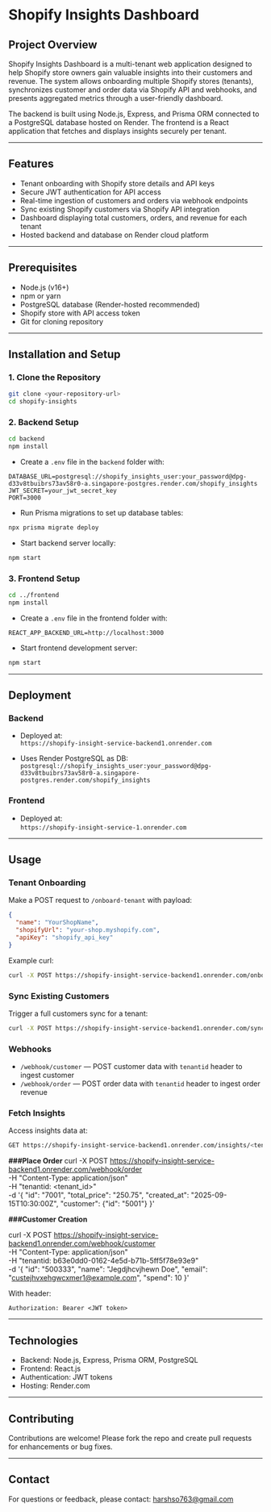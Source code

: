 
# Shopify Insights Dashboard

## Project Overview

Shopify Insights Dashboard is a multi-tenant web application designed to help Shopify store owners gain valuable insights into their customers and revenue. The system allows onboarding multiple Shopify stores (tenants), synchronizes customer and order data via Shopify API and webhooks, and presents aggregated metrics through a user-friendly dashboard.

The backend is built using Node.js, Express, and Prisma ORM connected to a PostgreSQL database hosted on Render. The frontend is a React application that fetches and displays insights securely per tenant.

---

## Features

- Tenant onboarding with Shopify store details and API keys
- Secure JWT authentication for API access
- Real-time ingestion of customers and orders via webhook endpoints
- Sync existing Shopify customers via Shopify API integration
- Dashboard displaying total customers, orders, and revenue for each tenant
- Hosted backend and database on Render cloud platform

---

## Prerequisites

- Node.js (v16+)
- npm or yarn
- PostgreSQL database (Render-hosted recommended)
- Shopify store with API access token
- Git for cloning repository

---

## Installation and Setup

### 1. Clone the Repository

```bash
git clone <your-repository-url>
cd shopify-insights
```

### 2. Backend Setup

```bash
cd backend
npm install
```

- Create a `.env` file in the `backend` folder with:

```
DATABASE_URL=postgresql://shopify_insights_user:your_password@dpg-d33v8tbuibrs73av58r0-a.singapore-postgres.render.com/shopify_insights
JWT_SECRET=your_jwt_secret_key
PORT=3000
```

- Run Prisma migrations to set up database tables:

```bash
npx prisma migrate deploy
```

- Start backend server locally:

```bash
npm start
```

### 3. Frontend Setup

```bash
cd ../frontend
npm install
```

- Create a `.env` file in the frontend folder with:

```
REACT_APP_BACKEND_URL=http://localhost:3000
```

- Start frontend development server:

```bash
npm start
```

---

## Deployment

### Backend

- Deployed at:  
  `https://shopify-insight-service-backend1.onrender.com`

- Uses Render PostgreSQL as DB:  
  `postgresql://shopify_insights_user:your_password@dpg-d33v8tbuibrs73av58r0-a.singapore-postgres.render.com/shopify_insights`

### Frontend

- Deployed at:  
  `https://shopify-insight-service-1.onrender.com`

---

## Usage

### Tenant Onboarding

Make a POST request to `/onboard-tenant` with payload:

```json
{
  "name": "YourShopName",
  "shopifyUrl": "your-shop.myshopify.com",
  "apiKey": "shopify_api_key"
}
```

Example curl:

```bash
curl -X POST https://shopify-insight-service-backend1.onrender.com/onboard-tenant -H "Content-Type: application/json" -d '{"name":"StoreName", "shopifyUrl":"store.myshopify.com", "apiKey":"your_api_key"}'
```

### Sync Existing Customers

Trigger a full customers sync for a tenant:

```bash
curl -X POST https://shopify-insight-service-backend1.onrender.com/sync-customers/<tenantId>
```

### Webhooks

- `/webhook/customer` — POST customer data with `tenantid` header to ingest customer
- `/webhook/order` — POST order data with `tenantid` header to ingest order revenue

### Fetch Insights

Access insights data at:

```bash
GET https://shopify-insight-service-backend1.onrender.com/insights/<tenantId>
```

**###Place Order**
curl -X POST https://shopify-insight-service-backend1.onrender.com/webhook/order \
  -H "Content-Type: application/json" \
  -H "tenantid: <tenant_id>" \
  -d '{
    "id": "7001",
    "total_price": "250.75",
    "created_at": "2025-09-15T10:30:00Z",
    "customer": {"id": "5001"}
  }'

  **###Customer Creation**


curl -X POST https://shopify-insight-service-backend1.onrender.com/webhook/customer \
  -H "Content-Type: application/json" \
  -H "tenantid: b63e0dd0-0162-4e5d-b71b-5ff5f78e93e9" \
  -d '{
    "id": "500333",
    "name": "Jegdjhcvjhewn Doe",
    "email": "custejhvxehgwcxmer1@example.com",
    "spend": 10
  }'


  
With header:

```
Authorization: Bearer <JWT token>
```

---

## Technologies

- Backend: Node.js, Express, Prisma ORM, PostgreSQL
- Frontend: React.js
- Authentication: JWT tokens
- Hosting: Render.com

---

## Contributing

Contributions are welcome! Please fork the repo and create pull requests for enhancements or bug fixes.


---

## Contact

For questions or feedback, please contact: harshso763@gmail.com
